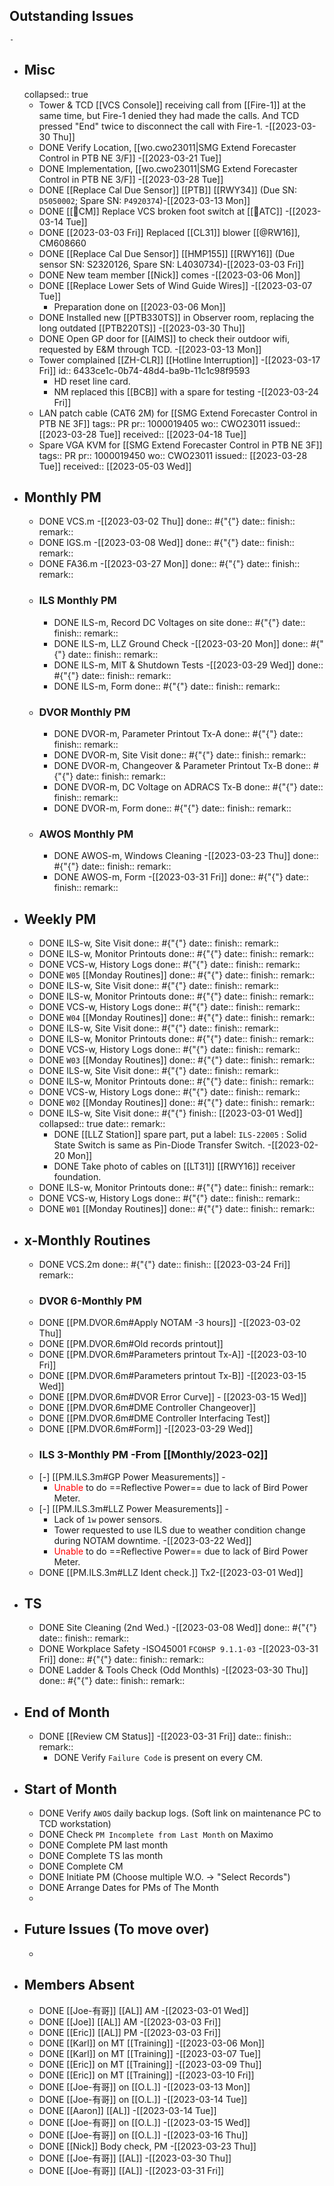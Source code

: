 ## Outstanding Issues
	-
- ## Misc
  collapsed:: true
	- Tower & TCD [[VCS Console]] receiving call from [[Fire-1]] at the same time, but Fire-1 denied they had made the calls. And TCD pressed "End" twice to disconnect the call with Fire-1. -[[2023-03-30 Thu]]
	- DONE Verify Location, [[wo.cwo23011|SMG Extend Forecaster Control in PTB NE 3/F]] -[[2023-03-21 Tue]]
	- DONE Implementation, [[wo.cwo23011|SMG Extend Forecaster Control in PTB NE 3/F]] -[[2023-03-28 Tue]]
	- DONE [[Replace Cal Due Sensor]] [[PTB]] [[RWY34]] (Due SN: `D5050002`; Spare SN: `P4920374`)-[[2023-03-13 Mon]]
	- DONE [[🐞CM]] Replace VCS broken foot switch at [[🗼ATC]] -[[2023-03-14 Tue]]
	- DONE [[2023-03-03 Fri]] Replaced [[CL31]] blower [[@RW16]], CM608660
	- DONE [[Replace Cal Due Sensor]] [[HMP155]] [[RWY16]] (Due sensor SN: S2320126, Spare SN: L4030734)-[[2023-03-03 Fri]]
	- DONE New team member [[Nick]] comes -[[2023-03-06 Mon]]
	- DONE [[Replace Lower Sets of Wind Guide Wires]] -[[2023-03-07 Tue]]
		- Preparation done on [[2023-03-06 Mon]]
	- DONE Installed new [[PTB330TS]] in Observer room, replacing the long outdated [[PTB220TS]] -[[2023-03-30 Thu]]
	- DONE Open GP door for [[AIMS]] to check their outdoor wifi, requested by E&M through TCD. -[[2023-03-13 Mon]]
	- Tower complained [[ZH-CLR]] [[Hotline Interruption]] -[[2023-03-17 Fri]]
	  id:: 6433ce1c-0b74-48d4-ba9b-11c1c98f9593
		- HD reset line card.
		- NM replaced this [[BCB]] with a spare for testing -[[2023-03-24 Fri]]
	- LAN patch cable (CAT6 2M) for [[SMG Extend Forecaster Control in PTB NE 3F]]
	  tags:: PR
	  pr:: 1000019405
	  wo:: CWO23011
	  issued:: [[2023-03-28 Tue]] 
	  received:: [[2023-04-18 Tue]]
	- Spare VGA KVM for [[SMG Extend Forecaster Control in PTB NE 3F]]
	  tags:: PR
	  pr:: 1000019450
	  wo:: CWO23011
	  issued:: [[2023-03-28 Tue]] 
	  received:: [[2023-05-03 Wed]]
- ## Monthly PM
	- DONE VCS.m -[[2023-03-02 Thu]]
	  done:: #{"{"}
	  date:: 
	  finish::
	  remark::
	- DONE IGS.m -[[2023-03-08 Wed]]
	  done:: #{"{"}
	  date:: 
	  finish::
	  remark::
	- DONE FA36.m  -[[2023-03-27 Mon]]
	  done:: #{"{"}
	  date:: 
	  finish::
	  remark::
	- ### ILS Monthly PM
		- DONE ILS-m, Record DC Voltages on site 
		  done:: #{"{"}
		  date::
		  finish::
		  remark::
		- DONE ILS-m, LLZ Ground Check -[[2023-03-20 Mon]]
		  done:: #{"{"}
		  date:: 
		  finish::
		  remark::
		- DONE ILS-m, MIT & Shutdown Tests -[[2023-03-29 Wed]]
		  done:: #{"{"}
		  date:: 
		  finish::
		  remark::
		- DONE ILS-m, Form 
		  done:: #{"{"}
		  date:: 
		  finish::
		  remark::
	- ### DVOR Monthly PM
		- DONE DVOR-m, Parameter Printout Tx-A 
		  done:: #{"{"}
		  date::
		  finish::
		  remark::
		- DONE DVOR-m, Site Visit
		  done:: #{"{"}
		  date::
		  finish::
		  remark::
		- DONE DVOR-m, Changeover & Parameter Printout Tx-B 
		  done:: #{"{"}
		  date::
		  finish::
		  remark::
		- DONE DVOR-m, DC Voltage on ADRACS Tx-B
		  done:: #{"{"}
		  date::
		  finish::
		  remark::
		- DONE DVOR-m, Form 
		  done:: #{"{"}
		  date:: 
		  finish::
		  remark::
	- ### AWOS Monthly PM
		- DONE AWOS-m, Windows Cleaning -[[2023-03-23 Thu]]
		  done:: #{"{"}
		  date:: 
		  finish::
		  remark::
		- DONE AWOS-m, Form -[[2023-03-31 Fri]]
		  done:: #{"{"}
		  date:: 
		  finish::
		  remark::
- ## Weekly PM
	- DONE ILS-w, Site Visit 
	  done:: #{"{"}
	  date:: 
	  finish::
	  remark::
	- DONE ILS-w, Monitor Printouts 
	  done:: #{"{"}
	  date:: 
	  finish::
	  remark::
	- DONE VCS-w, History Logs 
	  done:: #{"{"}
	  date:: 
	  finish::
	  remark::
	- DONE `W05` [[Monday Routines]] 
	  done:: #{"{"}
	  date:: 
	  finish::
	  remark::
	- DONE ILS-w, Site Visit 
	  done:: #{"{"}
	  date::
	  finish::
	  remark::
	- DONE ILS-w, Monitor Printouts 
	  done:: #{"{"}
	  date::
	  finish::
	  remark::
	- DONE VCS-w, History Logs 
	  done:: #{"{"}
	  date::
	  finish::
	  remark::
	- DONE `W04` [[Monday Routines]] 
	  done:: #{"{"}
	  date::
	  finish::
	  remark::
	- DONE ILS-w, Site Visit 
	  done:: #{"{"}
	  date::
	  finish::
	  remark::
	- DONE ILS-w, Monitor Printouts 
	  done:: #{"{"}
	  date::
	  finish::
	  remark::
	- DONE VCS-w, History Logs 
	  done:: #{"{"}
	  date::
	  finish::
	  remark::
	- DONE `W03` [[Monday Routines]] 
	  done:: #{"{"}
	  date::
	  finish::
	  remark::
	- DONE ILS-w, Site Visit 
	  done:: #{"{"}
	  date::
	  finish::
	  remark::
	- DONE ILS-w, Monitor Printouts 
	  done:: #{"{"}
	  date::
	  finish::
	  remark::
	- DONE VCS-w, History Logs 
	  done:: #{"{"}
	  date::
	  finish::
	  remark::
	- DONE `W02` [[Monday Routines]] 
	  done:: #{"{"}
	  date::
	  finish::
	  remark::
	- DONE ILS-w, Site Visit 
	  done:: #{"{"}
	  finish:: [[2023-03-01 Wed]]
	  collapsed:: true
	  date::
	  remark::
		- DONE  [[LLZ Station]] spare part, put a label:  `ILS-22005` : Solid State Switch is same as Pin-Diode Transfer Switch. -[[2023-02-20 Mon]]
		- DONE Take photo of cables on [[LT31]] [[RWY16]] receiver foundation.
	- DONE ILS-w, Monitor Printouts 
	  done:: #{"{"}
	  date::
	  finish::
	  remark::
	- DONE VCS-w, History Logs 
	  done:: #{"{"}
	  date::
	  finish::
	  remark::
	- DONE `W01` [[Monday Routines]] 
	  done:: #{"{"}
	  date::
	  finish::
	  remark::
- ## x-Monthly Routines
	- DONE VCS.2m
	  done:: #{"{"}
	  date:: 
	  finish:: [[2023-03-24 Fri]] 
	  remark::
	- ### DVOR 6-Monthly PM
	- DONE [[PM.DVOR.6m#Apply NOTAM -3 hours]] -[[2023-03-02 Thu]]
	- DONE [[PM.DVOR.6m#Old records printout]]
	- DONE [[PM.DVOR.6m#Parameters printout Tx-A]] -[[2023-03-10 Fri]]
	- DONE [[PM.DVOR.6m#Parameters printout Tx-B]] -[[2023-03-15 Wed]]
	- DONE [[PM.DVOR.6m#DVOR Error Curve]] - [[2023-03-15 Wed]]
	- DONE [[PM.DVOR.6m#DME Controller Changeover]]
	- DONE [[PM.DVOR.6m#DME Controller Interfacing Test]]
	- DONE [[PM.DVOR.6m#Form]] -[[2023-03-29 Wed]]
	- ### ILS 3-Monthly PM -From [[Monthly/2023-02]]
	- [-] [[PM.ILS.3m#GP Power Measurements]] -
		- <span style='color: red'>Unable</span> to do ==Reflective Power== due to lack of Bird Power Meter.
	- [-] [[PM.ILS.3m#LLZ Power Measurements]] -
		- Lack of `1w` power sensors.
		- Tower requested to use ILS due to weather condition change during NOTAM downtime. -[[2023-03-22 Wed]]
		- <span style='color: red'>Unable</span> to do ==Reflective Power== due to lack of Bird Power Meter.
	- DONE [[PM.ILS.3m#LLZ Ident check.]] Tx2-[[2023-03-01 Wed]]
- ## TS
	- DONE Site Cleaning (2nd Wed.) -[[2023-03-08 Wed]]
	  done:: #{"{"}
	  date::
	  finish::
	  remark::
	- DONE Workplace Safety -ISO45001 `FCOHSP 9.1.1-03` -[[2023-03-31 Fri]]
	  done:: #{"{"}
	  date::
	  finish::
	  remark::
	- DONE Ladder & Tools Check (Odd Monthls) -[[2023-03-30 Thu]]
	  done:: #{"{"}
	  date:: 
	  finish::
	  remark::
- ## End of Month
	- DONE [[Review CM Status]] -[[2023-03-31 Fri]]
	  date::
	  finish::
	  remark::
		- DONE Verify `Failure Code` is present on every CM.
- ## Start of Month
	- DONE Verify `AWOS` daily backup logs. (Soft link on maintenance PC to TCD workstation)
	- DONE Check `PM Incomplete from Last Month` on Maximo
	- DONE Complete PM last month
	- DONE Complete TS las month
	- DONE Complete CM
	- DONE Initiate PM (Choose multiple W.O. -> "Select Records")
	- DONE Arrange Dates for PMs of The Month
	-
- ## Future Issues (To move over)
	-
- ## Members Absent
	- DONE [[Joe-有哥]] [[AL]] AM -[[2023-03-01 Wed]]
	- DONE [[Joe]] [[AL]] AM -[[2023-03-03 Fri]]
	- DONE [[Eric]] [[AL]] PM -[[2023-03-03 Fri]]
	- DONE [[Karl]] on MT [[Training]] -[[2023-03-06 Mon]]
	- DONE [[Karl]] on MT [[Training]] -[[2023-03-07 Tue]]
	- DONE [[Eric]] on MT [[Training]] -[[2023-03-09 Thu]]
	- DONE [[Eric]] on MT [[Training]] -[[2023-03-10 Fri]]
	- DONE [[Joe-有哥]] on [[O.L.]] -[[2023-03-13 Mon]]
	- DONE [[Joe-有哥]] on [[O.L.]] -[[2023-03-14 Tue]]
	- DONE [[Aaron]] [[AL]] -[[2023-03-14 Tue]]
	- DONE [[Joe-有哥]] on [[O.L.]] -[[2023-03-15 Wed]]
	- DONE [[Joe-有哥]] on [[O.L.]] -[[2023-03-16 Thu]]
	- DONE [[Nick]] Body check, PM -[[2023-03-23 Thu]]
	- DONE [[Joe-有哥]] [[AL]] -[[2023-03-30 Thu]]
	- DONE [[Joe-有哥]] [[AL]] -[[2023-03-31 Fri]]